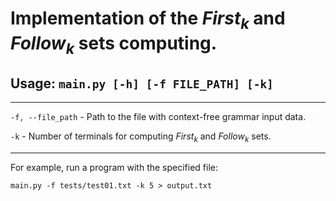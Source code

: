# Implementation of the $First_k$ and $Follow_k$ sets computing.

## Usage: ```main.py [-h] [-f FILE_PATH] [-k]```

---

```-f, --file_path``` - Path to the file with context-free grammar input data.

```-k``` - Number of terminals for computing $First_k$ and $Follow_k$ sets.

---

For example, run a program with the specified file:
```
main.py -f tests/test01.txt -k 5 > output.txt
```